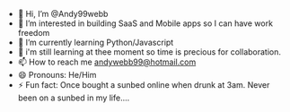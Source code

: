 - 👋 Hi, I’m @Andy99webb
- 👀 I’m interested in building SaaS and Mobile apps so I can have work freedom
- 🌱 I’m currently learning Python/Javascript
- 💞️ i'm still learning at thee moment so time is precious for collaboration.
- 📫 How to reach me andywebb99@hotmail.com
- 😄 Pronouns: He/Him
- ⚡ Fun fact: Once bought a sunbed online when drunk at 3am.  Never been on a sunbed in my life....
